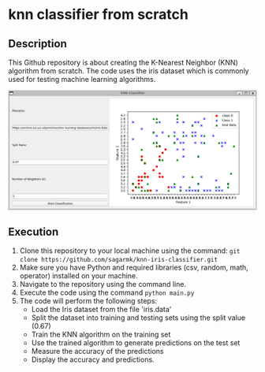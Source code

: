 
# knn classifier from scratch

## Description
This Github repository is about creating the K-Nearest Neighbor (KNN) algorithm from scratch.
 The code uses the iris dataset which is commonly used for testing machine learning algorithms. 

![kNN Classifier Tool](images/knn_classifier.png)

## Execution
1. Clone this repository to your local machine using the command: `git clone https://github.com/sagarmk/knn-iris-classifier.git`
2. Make sure you have Python and required libraries (csv, random, math, operator) installed on your machine. 
3. Navigate to the repository using the command line.
4. Execute the code using the command `python main.py` 
5. The code will perform the following steps:
    - Load the Iris dataset from the file 'iris.data'
    - Split the dataset into training and testing sets using the split value (0.67)
    - Train the KNN algorithm on the training set
    - Use the trained algorithm to generate predictions on the test set
    - Measure the accuracy of the predictions
    - Display the accuracy and predictions.


